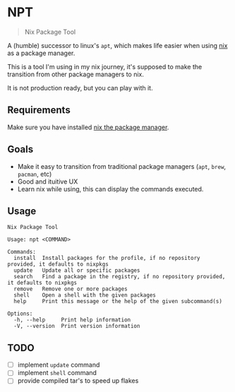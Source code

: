 # NPT

> Nix Package Tool

A (humble) successor to linux's `apt`, which makes life easier when using [nix](https://nixos.org/) as a package manager.

This is a tool I'm using in my nix journey, it's supposed to make the transition from other
package managers to nix.

It is not production ready, but you can play with it.

## Requirements

Make sure you have installed [nix the package manager](https://nixos.org/download.html).

## Goals

- Make it easy to transition from traditional package managers (`apt`, `brew`, `pacman`, etc)
- Good and ituitive UX
- Learn nix while using, this can display the commands executed.

## Usage

```$ npt --help
Nix Package Tool

Usage: npt <COMMAND>

Commands:
  install  Install packages for the profile, if no repository provided, it defaults to nixpkgs
  update   Update all or specific packages
  search   Find a package in the registry, if no repository provided, it defaults to nixpkgs
  remove   Remove one or more packages
  shell    Open a shell with the given packages
  help     Print this message or the help of the given subcommand(s)

Options:
  -h, --help     Print help information
  -V, --version  Print version information
```

## TODO

- [ ] implement `update` command
- [ ] implement `shell` command
- [ ] provide compiled tar's to speed up flakes